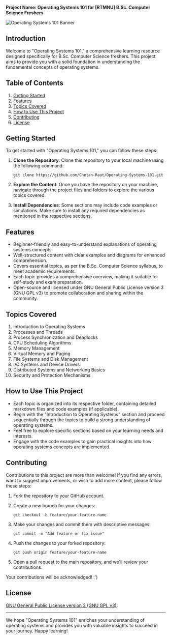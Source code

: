 **Project Name: Operating Systems 101 for [RTMNU] B.Sc. Computer Science Freshers**

![Operating Systems 101 Banner](banner.png)

## Introduction

Welcome to "Operating Systems 101," a comprehensive learning resource designed specifically for B.Sc. Computer Science freshers. This project aims to provide you with a solid foundation in understanding the fundamental concepts of operating systems.

## Table of Contents

1. [Getting Started](#getting-started)
2. [Features](#features)
3. [Topics Covered](#topics-covered)
4. [How to Use This Project](#how-to-use-this-project)
5. [Contributing](#contributing)
6. [License](#license)

## Getting Started

To get started with "Operating Systems 101," you can follow these steps:

1. **Clone the Repository**: Clone this repository to your local machine using the following command:
   ```
   git clone https://github.com/Chetan-Raut/Operating-Systems-101.git
   ```

2. **Explore the Content**: Once you have the repository on your machine, navigate through the project files and folders to explore the various topics covered.

3. **Install Dependencies**: Some sections may include code examples or simulations. Make sure to install any required dependencies as mentioned in the respective sections.

## Features

- Beginner-friendly and easy-to-understand explanations of operating systems concepts.
- Well-structured content with clear examples and diagrams for enhanced comprehension.
- Covers essential topics, as per the B.Sc. Computer Science syllabus, to meet academic requirements.
- Each topic provides a comprehensive overview, making it suitable for self-study and exam preparation.
- Open-source and licensed under GNU General Public License version 3 (GNU GPL v3) to promote collaboration and sharing within the community.

## Topics Covered

1. Introduction to Operating Systems
2. Processes and Threads
3. Process Synchronization and Deadlocks
4. CPU Scheduling Algorithms
5. Memory Management
6. Virtual Memory and Paging
7. File Systems and Disk Management
8. I/O Systems and Device Drivers
9. Distributed Systems and Networking Basics
10. Security and Protection Mechanisms

## How to Use This Project

- Each topic is organized into its respective folder, containing detailed markdown files and code examples (if applicable).
- Begin with the "Introduction to Operating Systems" section and proceed sequentially through the topics to build a strong understanding of operating systems.
- Feel free to explore specific sections based on your learning needs and interests.
- Engage with the code examples to gain practical insights into how operating systems concepts are implemented.

## Contributing

Contributions to this project are more than welcome! If you find any errors, want to suggest improvements, or wish to add more content, please follow these steps:

1. Fork the repository to your GitHub account.

2. Create a new branch for your changes:
   ```
   git checkout -b feature/your-feature-name
   ```

3. Make your changes and commit them with descriptive messages:
   ```
   git commit -m "Add feature or fix issue"
   ```

4. Push the changes to your forked repository:
   ```
   git push origin feature/your-feature-name
   ```

5. Open a pull request to the main repository, and we'll review your contributions.

Your contributions will be acknowledged! :')

## License

[GNU General Public License version 3 (GNU GPL v3)](LICENSE).

---

We hope "Operating Systems 101" enriches your understanding of operating systems and provides you with valuable insights to succeed in your journey. Happy learning!
